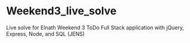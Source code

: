 # Weekend3_live_solve
Live solve for Elnath Weekend 3 ToDo Full Stack application with jQuery, Express, Node, and SQL (JENS)
